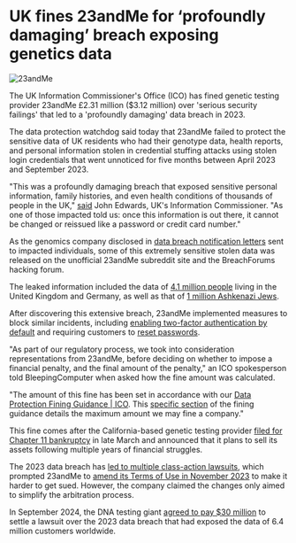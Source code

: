 # UK fines 23andMe for ‘profoundly damaging’ breach exposing genetics data

![23andMe](https://www.bleepstatic.com/content/hl-images/2024/01/25/23andMe.jpg)

The UK Information Commissioner's Office (ICO) has fined genetic testing provider 23andMe £2.31 million ($3.12 million) over 'serious security failings' that led to a 'profoundly damaging' data breach in 2023.

The data protection watchdog said today that 23andMe failed to protect the sensitive data of UK residents who had their genotype data, health reports, and personal information stolen in credential stuffing attacks using stolen login credentials that went unnoticed for five months between April 2023 and September 2023.

"This was a profoundly damaging breach that exposed sensitive personal information, family histories, and even health conditions of thousands of people in the UK," [said](https://ico.org.uk/about-the-ico/media-centre/news-and-blogs/2025/06/23andme-fined-for-failing-to-protect-uk-users-genetic-data/) John Edwards, UK's Information Commissioner. "As one of those impacted told us: once this information is out there, it cannot be changed or reissued like a password or credit card number."

As the genomics company disclosed in [data breach notification letters](https://oag.ca.gov/system/files/CA%20AG%20-%20CA%20Notification%20Letters.pdf) sent to impacted individuals, some of this extremely sensitive stolen data was released on the unofficial 23andMe subreddit site and the BreachForums hacking forum. 

The leaked information included the data of [4.1 million people](https://www.bleepingcomputer.com/news/security/hacker-leaks-millions-of-new-23andme-genetic-data-profiles/) living in the United Kingdom and Germany, as well as that of [1 million Ashkenazi Jews](https://www.bleepingcomputer.com/news/security/genetics-firm-23andme-says-user-data-stolen-in-credential-stuffing-attack/).

After discovering this extensive breach, 23andMe implemented measures to block similar incidents, including [enabling two-factor authentication by default](https://blog.23andme.com/articles/enhanced-customer-security-at-23andme-with-2-step-verification) and requiring customers to [reset passwords](http://blog.23andme.com/articles/addressing-data-security-concerns).

"As part of our regulatory process, we took into consideration representations from 23andMe, before deciding on whether to impose a financial penalty, and the final amount of the penalty," an ICO spokesperson told BleepingComputer when asked how the fine amount was calculated. 

"The amount of this fine has been set in accordance with our [Data Protection Fining Guidance | ICO](https://ico.org.uk/about-the-ico/our-information/policies-and-procedures/data-protection-fining-guidance/ "https://ico.org.uk/about-the-ico/our-information/policies-and-procedures/data-protection-fining-guidance/"). This [specific section](https://ico.org.uk/about-the-ico/our-information/policies-and-procedures/data-protection-fining-guidance/statutory-background/the-maximum-amount-of-a-fine-under-uk-gdpr-and-dpa-2018/) of the fining guidance details the maximum amount we may fine a company."

This fine comes after the California-based genetic testing provider [filed for Chapter 11 bankruptcy](https://www.bleepingcomputer.com/news/security/23andme-files-for-bankruptcy-customers-advised-to-delete-dna-data/) in late March and announced that it plans to sell its assets following multiple years of financial struggles.

The 2023 data breach has [led to multiple class-action lawsuits](https://www.bleepingcomputer.com/news/security/23andme-hit-with-lawsuits-after-hacker-leaks-stolen-genetics-data/), which prompted 23andMe to [amend its Terms of Use in November 2023](https://www.bleepingcomputer.com/news/security/23andme-updates-user-agreement-to-prevent-data-breach-lawsuits/) to make it harder to get sued. However, the company claimed the changes only aimed to simplify the arbitration process.

In September 2024, the DNA testing giant [agreed to pay $30 million](https://www.bleepingcomputer.com/news/security/23andme-to-pay-30-million-in-genetics-data-breach-settlement/) to settle a lawsuit over the 2023 data breach that had exposed the data of 6.4 million customers worldwide.